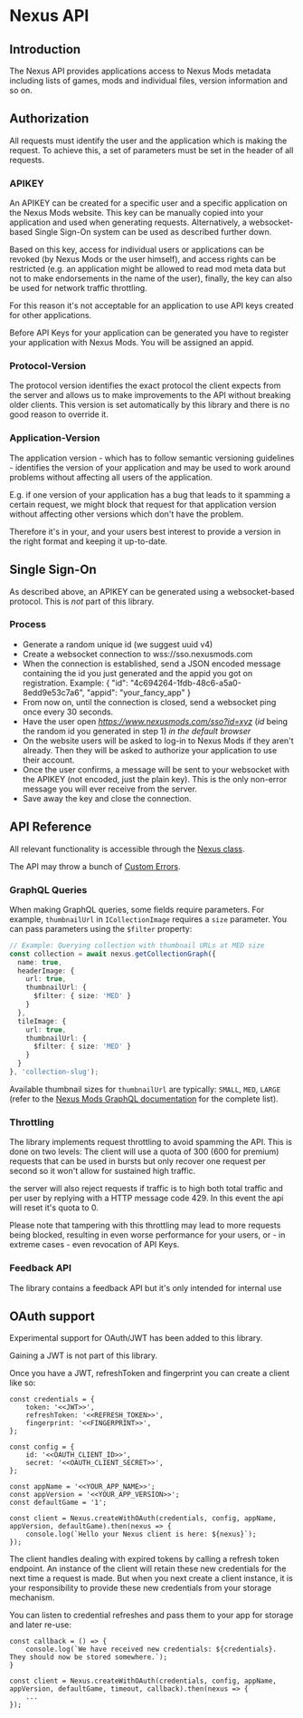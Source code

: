 # Nexus API

## Introduction

The Nexus API provides applications access to Nexus Mods metadata including lists of games, mods and individual files, version information and so on.

## Authorization

All requests must identify the user and the application which is making the request. To achieve this, a set of parameters must be set in the header of all requests.

### APIKEY

An APIKEY can be created for a specific user and a specific application on the Nexus Mods website. This key can be manually copied into your application and used when generating requests. Alternatively, a websocket-based Single Sign-On system can be used as described further down.

Based on this key, access for individual users or applications can be revoked (by Nexus Mods or the user himself), and access rights can be restricted (e.g. an application might be allowed to read mod meta data but not to make endorsements in the name of the user), finally, the key can also be used for network traffic throttling.

For this reason it's not acceptable for an application to use API keys created for other applications.

Before API Keys for your application can be generated you have to register your application with Nexus Mods. You will be assigned an appid.

### Protocol-Version

The protocol version identifies the exact protocol the client expects from the server and allows us to make improvements to the API without breaking older clients.
This version is set automatically by this library and there is no good reason to override it.

### Application-Version

The application version - which has to follow semantic versioning guidelines - identifies the version of your application and may be used to work around problems without affecting all users of the application.

E.g. if one version of your application has a bug that leads to it spamming a certain request, we might block that request for that application version without affecting other versions which don't have the problem.

Therefore it's in your, and your users best interest to provide a version in the right format and keeping it up-to-date.

## Single Sign-On

As described above, an APIKEY can be generated using a websocket-based protocol. This is *not* part of this library.

### Process

- Generate a random unique id (we suggest uuid v4)
- Create a websocket connection to wss://sso.nexusmods.com
- When the connection is established, send a JSON encoded message containing the id you just generated and the appid you got on registration.
Example: { "id": "4c694264-1fdb-48c6-a5a0-8edd9e53c7a6", "appid": "your_fancy_app" }
- From now on, until the connection is closed, send a websocket ping once every 30 seconds.
- Have the user open _https://www.nexusmods.com/sso?id=xyz_ (_id_ being the random id you generated in step 1) _in the default browser_
- On the website users will be asked to log-in to Nexus Mods if they aren't already. Then they will be asked to authorize your application to use their account.
- Once the user confirms, a message will be sent to your websocket with the APIKEY (not encoded, just the plain key). This is the only non-error message you will ever receive from the server.
- Save away the key and close the connection.

## API Reference

All relevant functionality is accessible through the [Nexus class](https://github.com/Nexus-Mods/node-nexus-api/blob/master/docs/classes/_nexus_.nexus.md).

The API may throw a bunch of [Custom Errors](https://github.com/Nexus-Mods/node-nexus-api/blob/master/docs/modules/_customerrors_.md).

### GraphQL Queries

When making GraphQL queries, some fields require parameters. For example, `thumbnailUrl` in `ICollectionImage` requires a `size` parameter. You can pass parameters using the `$filter` property:

```typescript
// Example: Querying collection with thumbnail URLs at MED size
const collection = await nexus.getCollectionGraph({
  name: true,
  headerImage: {
    url: true,
    thumbnailUrl: {
      $filter: { size: 'MED' }
    }
  },
  tileImage: {
    url: true,
    thumbnailUrl: {
      $filter: { size: 'MED' }
    }
  }
}, 'collection-slug');
```

Available thumbnail sizes for `thumbnailUrl` are typically: `SMALL`, `MED`, `LARGE` (refer to the [Nexus Mods GraphQL documentation](https://graphql.nexusmods.com/) for the complete list).

### Throttling

The library implements request throttling to avoid spamming the API.
This is done on two levels: The client will use a quota of 300 (600 for premium) requests that can be used in bursts but only recover one request per second so it won't allow for sustained high traffic.

the server will also reject requests if traffic is to high both total traffic and per user by replying with a HTTP message code 429. In this event the api will reset it's quota to 0.

Please note that tampering with this throttling may lead to more requests being  blocked, resulting in even worse performance for your users, or - in extreme cases - even revocation of API Keys.

### Feedback API

The library contains a feedback API but it's only intended for internal use

## OAuth support

Experimental support for OAuth/JWT has been added to this library.

Gaining a JWT is not part of this library.

Once you have a JWT, refreshToken and fingerprint you can create a client like so:

```
const credentials = {
    token: '<<JWT>>',
    refreshToken: '<<REFRESH_TOKEN>>',
    fingerprint: '<<FINGERPRINT>>',
};

const config = {
    id: '<<OAUTH_CLIENT_ID>>',
    secret: '<<OAUTH_CLIENT_SECRET>>',
};

const appName = '<<YOUR_APP_NAME>>';
const appVersion = '<<YOUR_APP_VERSION>>';
const defaultGame = '1';

const client = Nexus.createWithOAuth(credentials, config, appName, appVersion, defaultGame).then(nexus => {
    console.log(`Hello your Nexus client is here: ${nexus}`);
});
```

The client handles dealing with expired tokens by calling a refresh token endpoint. An instance of the client will retain these new credentials for the next time a request is made. But when you next create a client instance, it is your responsibility to provide these new credentials from your storage mechanism.

You can listen to credential refreshes and pass them to your app for storage and later re-use:

```
const callback = () => {
    console.log(`We have received new credentials: ${credentials}. They should now be stored somewhere.`);
}

const client = Nexus.createWithOAuth(credentials, config, appName, appVersion, defaultGame, timeout, callback).then(nexus => {
    ...
});
```
